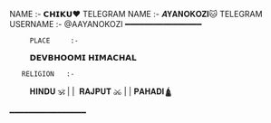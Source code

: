  NAME              :-     𝗖𝗛𝗜𝗞𝗨❤
TELEGRAM NAME      :-  𝑨𝐘𝐀𝐍𝐎𝐊𝐎𝐙𝐈🐱
TELEGRAM USERNAME  :-  @AAYANOKOZI
   ━━━━━━━━━━━━━━━━

         PLACE     :-    
  
               𝗗𝗘𝗩𝗕𝗛𝗢𝗢𝗠𝗜 𝗛𝗜𝗠𝗔𝗖𝗛𝗔𝗟


       RELIGION   :-  
      
   𝐇𝐈𝐍𝐃𝐔 🕉 | |  𝐑𝐀𝐉𝐏𝐔𝐓 ⚔ | | 𝐏𝐀𝐇𝐀𝐃𝐈🛕

  ━━━━━━━━━━━━━━━━
